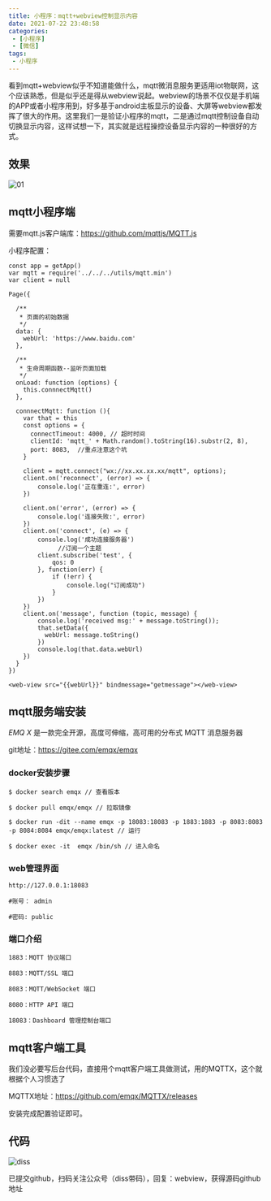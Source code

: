 ```yaml
---
title: 小程序：mqtt+webview控制显示内容
date: 2021-07-22 23:48:58
categories: 
 - [小程序]
 - [微信]
tags:
 - 小程序
---
```


看到mqtt+webview似乎不知道能做什么，mqtt微消息服务更适用iot物联网，这个应该熟悉，但是似乎还是得从webview说起。webview的场景不仅仅是手机端的APP或者小程序用到，好多基于android主板显示的设备、大屏等webview都发挥了很大的作用。这里我们一是验证小程序的mqtt，二是通过mqtt控制设备自动切换显示内容，这样试想一下，其实就是远程操控设备显示内容的一种很好的方式。

<!--more-->

## 效果

![01](https://ossbao.oss-cn-qingdao.aliyuncs.com/blog/2021/wx/mq/mqtt.gif)

## mqtt小程序端

需要mqtt.js客户端库：https://github.com/mqttjs/MQTT.js

小程序配置：

```
const app = getApp()
var mqtt = require('../../../utils/mqtt.min')
var client = null

Page({

  /**
   * 页面的初始数据
   */
  data: {
    webUrl: 'https://www.baidu.com'
  },

  /**
   * 生命周期函数--监听页面加载
   */
  onLoad: function (options) {
    this.connnectMqtt()
  },

  connnectMqtt: function (){
    var that = this
    const options = {
      connectTimeout: 4000, // 超时时间
      clientId: 'mqtt_' + Math.random().toString(16).substr(2, 8),
      port: 8083,  //重点注意这个坑
    }

    client = mqtt.connect("wx://xx.xx.xx.xx/mqtt", options);
    client.on('reconnect', (error) => {
        console.log('正在重连:', error)
    })

    client.on('error', (error) => {
        console.log('连接失败:', error)
    })
    client.on('connect', (e) => {
        console.log('成功连接服务器')
  　　　　　　　//订阅一个主题
        client.subscribe('test', {
            qos: 0
        }, function(err) {
            if (!err) {
                console.log("订阅成功")
            }
        })
    })
    client.on('message', function (topic, message) {
        console.log('received msg:' + message.toString());
        that.setData({
          webUrl: message.toString()
        })
        console.log(that.data.webUrl)
    })
  } 
})
```

```
<web-view src="{{webUrl}}" bindmessage="getmessage"></web-view>
```

## mqtt服务端安装

*EMQ X* 是一款完全开源，高度可伸缩，高可用的分布式 MQTT 消息服务器

git地址：https://gitee.com/emqx/emqx

### docker安装步骤

```
$ docker search emqx // 查看版本
```

```
$ docker pull emqx/emqx // 拉取镜像
```

```
$ docker run -dit --name emqx -p 18083:18083 -p 1883:1883 -p 8083:8083 -p 8084:8084 emqx/emqx:latest // 运行
```

```
$ docker exec -it  emqx /bin/sh // 进入命名
```

### web管理界面

`http://127.0.0.1:18083`

`#账号： admin`

`#密码: public`

### 端口介绍

`1883：MQTT 协议端口`

`8883：MQTT/SSL 端口`

`8083：MQTT/WebSocket 端口`

`8080：HTTP API 端口`

`18083：Dashboard 管理控制台端口`

## mqtt客户端工具

我们没必要写后台代码，直接用个mqtt客户端工具做测试，用的MQTTX，这个就根据个人习惯选了

MQTTX地址：https://github.com/emqx/MQTTX/releases

安装完成配置验证即可。

## 代码

![diss](https://ossbao.oss-cn-qingdao.aliyuncs.com/blog/2021/wx/ssn/diss.jpg)

已提交github，扫码关注公众号（diss带码），回复：webview，获得源码github地址


